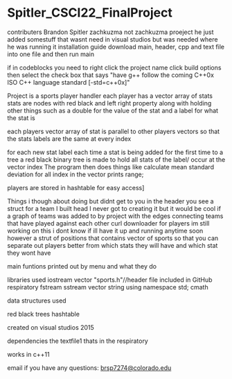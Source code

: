 # Spitler_CSCI22_FinalProject

contributers
Brandon Spitler
zachkuzma not zachkuzma proeject he just added somestuff that wasnt need in visual studios but was needed where he was running it
installation guide
download main, header, cpp and text file into one file and then run main

if in codeblocks you need to right click the project name click build options then select the check box that says "have g++ follow the coming C++0x ISO C++ language standard [-std=c++0x]"

Project is a sports player handler
each player has a vector array of stats
stats are nodes with red black and left right property along with holding other things such as a double for the value of the stat and a label for what the stat is

each players vector array of stat is parallel to other players vectors so that the stats labels are the same at every index

for each new stat label each time a stat is being added for the first time to a tree a red black binary tree is made to hold all stats of the label/ occur at the vector index
The program then does things like calculate mean standard deviation for all index in the vector prints range; 

players are stored in hashtable for easy access]

Things i though about doing but didnt get to you
in the header you see a struct for a team I built head I never got to creating it but it would be cool if a graph of teams was added to by project with the edges connecting teams that have played against each other
curl downloader for players im still working on this i dont know if ill have it up and running anytime soon however
a strut of positions that contains vector of sports so that you can separate out players better from which stats they will have and which stat they wont have

main funtions printed out by menu and what they do 

libraries used
iostream
vector
"sports.h"//header file included in GitHub respiratory
fstream
sstream
vector
string
using namespace std;
cmath

data structures used

red black trees
hashtable

created on visual studios 2015

dependencies
the textfile1 thats in the respiratory

works in c++11

email if you have any questions:
brsp7274@colorado.edu
